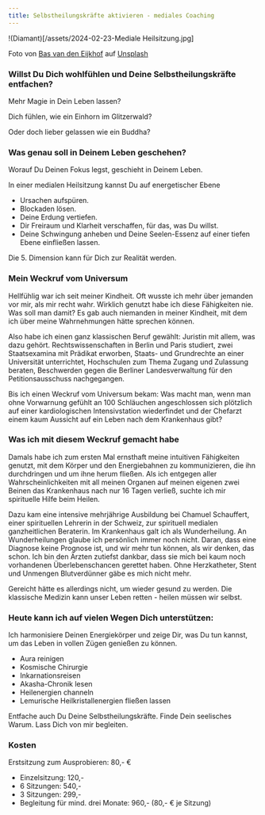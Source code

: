 ```yaml
---
title: Selbstheilungskräfte aktivieren - mediales Coaching
---
```

!(Diamant)[/assets/2024-02-23-Mediale Heilsitzung.jpg]

Foto von <a href="https://unsplash.com/de/@basvde?utm_content=creditCopyText&utm_medium=referral&utm_source=unsplash">Bas van den Eijkhof</a> auf <a href="https://unsplash.com/de/fotos/ein-diamant-der-auf-einem-steinhaufen-sitzt-ypk__5RJOBM?utm_content=creditCopyText&utm_medium=referral&utm_source=unsplash">Unsplash</a>
  

### Willst Du Dich wohlfühlen und Deine Selbstheilungskräfte entfachen? 
Mehr Magie in Dein Leben lassen? 

Dich fühlen, wie ein Einhorn im Glitzerwald? 

Oder doch lieber gelassen wie ein Buddha? 

### Was genau soll in Deinem Leben geschehen?
Worauf Du Deinen Fokus legst, geschieht in Deinem Leben. 

In einer medialen Heilsitzung kannst Du auf energetischer Ebene
- Ursachen aufspüren.
- Blockaden lösen.
- Deine Erdung vertiefen.
- Dir Freiraum und Klarheit verschaffen, für das, was Du willst.
- Deine Schwingung anheben und Deine Seelen-Essenz auf einer tiefen Ebene einfließen lassen.

Die 5. Dimension kann für Dich zur Realität werden. 

### Mein Weckruf vom Universum
Hellfühlig war ich seit meiner Kindheit. Oft wusste ich mehr über jemanden vor mir, als mir recht wahr. Wirklich genutzt habe ich diese Fähigkeiten nie. Was soll man damit? Es gab auch niemanden in meiner Kindheit, mit dem ich über meine Wahrnehmungen hätte sprechen können. 

Also habe ich einen ganz klassischen Beruf gewählt: Juristin mit allem, was dazu gehört. Rechtswissenschaften in Berlin und Paris studiert, zwei Staatsexamina mit Prädikat erworben, Staats- und Grundrechte an einer Universität unterrichtet, Hochschulen zum Thema Zugang und Zulassung beraten, Beschwerden gegen die Berliner Landesverwaltung für den Petitionsausschuss nachgegangen.  

Bis ich einen Weckruf vom Universum bekam: Was macht man, wenn man ohne Vorwarnung gefühlt an 100 Schläuchen angeschlossen sich plötzlich auf einer kardiologischen Intensivstation wiederfindet und der Chefarzt einem kaum Aussicht auf ein Leben nach dem Krankenhaus gibt? 

### Was ich mit diesem Weckruf gemacht habe
Damals habe ich zum ersten Mal ernsthaft meine intuitiven Fähigkeiten genutzt, mit dem Körper und den Energiebahnen zu kommunizieren, die ihn durchdringen und um ihne herum fließen. Als ich entgegen aller Wahrscheinlichkeiten mit all meinen Organen auf meinen eigenen zwei Beinen das Krankenhaus nach nur 16 Tagen verließ, suchte ich mir spirituelle Hilfe beim Heilen. 


Dazu kam eine intensive mehrjährige Ausbildung bei Chamuel Schauffert, einer spirituellen Lehrerin in der Schweiz, zur spirituell medialen ganzheitlichen Beraterin. Im Krankenhaus galt ich als Wunderheilung. An Wunderheilungen glaube ich persönlich immer noch nicht. Daran, dass eine Diagnose keine Prognose ist, und wir mehr tun können, als wir denken, das schon. Ich bin den Ärzten zutiefst dankbar, dass sie mich bei kaum noch vorhandenen Überlebenschancen gerettet haben. Ohne Herzkatheter, Stent und Unmengen Blutverdünner gäbe es mich nicht mehr. 

Gereicht hätte es allerdings nicht, um wieder gesund zu werden. Die klassische Medizin kann unser Leben retten - heilen müssen wir selbst. 

### Heute kann ich auf vielen Wegen Dich unterstützen: 
Ich harmonisiere Deinen Energiekörper und zeige Dir, was Du tun kannst, um das Leben in vollen Zügen genießen zu können.  
- Aura reinigen
- Kosmische Chirurgie
- Inkarnationsreisen
- Akasha-Chronik lesen
- Heilenergien channeln
- Lemurische Heilkristallenergien fließen lassen

Entfache auch Du Deine Selbstheilungskräfte. Finde Dein seelisches Warum. Lass Dich von mir begleiten. 

### Kosten
Erstsitzung zum Ausprobieren: 80,- €
- Einzelsitzung: 120,-
- 6 Sitzungen: 540,-
- 3 Sitzungen: 299,-
- Begleitung für mind. drei Monate: 960,- (80,- € je Sitzung) 



